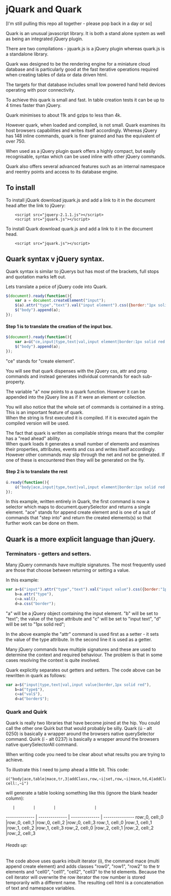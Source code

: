 # jQuark and Quark

[I'm still pulling this repo all together - please pop back in a day or so]

Quark is an unusual javascript library.  It is both a stand alone system as well as being an integrated jQuery plugin.

There are two compilations - jquark.js is a jQuery plugin whereas quark.js is a standalone library.


Quark was designed to be the rendering engine for a miniature cloud database and is particularly good at the fast iterative operations required when creating tables of data or data driven html.

The targets for that database includes small low powered hand held devices operating with poor connectivity.

To achieve this quark is small and fast. In table creation tests it can be up to 4 times faster than jQuery.  

Quark minimises to about 11k and gzips to less than 4k.

However quark, when loaded and compiled, is not small. Quark examines its host browsers capabilities and writes itself accordingly.  Whereas jQuery has 148 inline commands, quark is finer grained and has the equivalent of over 750.

When used as a jQuery plugin quark offers a highly compact, but easily recognisable, syntax which can be used inline with other jQuery commands.

Quark also offers several advanced features such as an internal namespace and reentry points and access to its database engine.

## To install

To install jQuark download jquark.js and add a link to it in the document head after the link to jQuery:

```
	<script src="jquery-2.1.1.js"></script>
	<script src="jquark.js"></script>
```

To install Quark download quark.js and add a link to it in the document head.

```
	<script src="jquark.js"></script>
```

## Quark syntax v jQuery syntax.

Quark syntax is similar to jQuerys but has most of the brackets, full stops and quotation marks left out.

Lets translate a peice of jQuery code into Quark.

```javascript
$(document).ready(function(){
	var a = document.createElement("input");
	$(a).attr("type","text").val("input element").css({border:"1px solid red";color:"blue"}).prop("disabled",true).attr("placeholder","input placeholder");
	$("body").append(a);
});
```

#### Step 1 is to translate the creation of the input box.

```javascript
$(document).ready(function(){
	var a=ú("ce,input|type,text|val,input element|border:1px solid red|color,blue|disabled,true|placeholder,input placeholder");
	$("body").append(a);
});
```

"ce" stands for "create element".

You will see that quark dispenses with the jQuery css, attr and prop commands and instead generates individual commands for each sub-property.

The variable "a" now points to a quark function. However it can be appended into the jQuery line as if it were an element or collection.

You will also notice that the whole set of commands is contained in a string.  This is an important feature of quark.  
When the string is first executed it is compiled.  If it is executed again the compiled version will be used.

The fact that quark is written as compilable strings means that the compiler has a "read ahead" ability.  
When quark loads it generates a small number of elements and examines their properties, attributes, events and css and writes itself accordingly. 
However other commands may slip through the net and not be generated.  If one of these is encountered then they will be generated on the fly.

#### Step 2 is to translate the rest

```javascript
ú.ready(function(){
	ú("body|ace,input|type,text|val,input element|border:1px solid red|color,blue|disabled,true|placeholder,input placeholder");
});
```

In this example, written entirely in Quark, the first command is now a selector which maps to document.querySelector and returns a single element.
"ace" stands for append create element and is one of a suit of commands that "step into" and return the created elements(s) so that further work can be done on them.

## Quark is a more explicit language than jQuery.

### Terminators - getters and setters.

Many jQuery commands have multiple signatures. The most frequently used are those that choose between returning or setting a value.

In this example:

```javascript
var a=$("input").attr("type","text").val("input value").css({border:"1px solid red"}),
	b=a.attr("type"),
	c=a.val(),
	d=a.css("border");
```

"a" will be a jQuery object containing the input element.
"b" will be set to "text"; the value of the type attribute and
"c" will be set to "input text",
"d" will be set to "1px solid red";

In the above example the "attr" command is used first as a setter - it sets the value of the type attribute.  In the second line it is used as a getter.

Many jQuery commands have multiple signatures and these are used to determine the context and required behaviour. The problem is that in some cases resolving the context is quite involved. 

Quark explicitly separates out getters and setters.  The code above can be rewritten in quark as follows:

```javascript
var a=$("input|type,text|val,input value|border,1px solid red"),
	b=a("type$"),
	c=a("val$"),
	d=a("border$");
```

### Quark and Quirk

Quark is really two libraries that have become joined at the hip.  You could call the other one Quirk but that would probably be silly.
Quark (ú - alt 0250) is basically a wrapper around the browsers native querySelector command.
Quirk (í - alt 0237) is basically a wrapper around the browsers native querySelectorAll command.

When writing code you need to be clear about what results you are trying to achieve.

To illustrate this I need to jump ahead a little bit.  This code:

```
ú("body|ace,table|mace,tr,3|addClass,row,~i|set,row,~i|mace,td,4|addClass,cell,~i|html,row:,~row, cell:,~i")
```

will generate a table looking something like this (ignore the blank header column):

       |        |        |                 |
 -------------- | -------------- | -------------- | --------------- 
row:,0, cell:,0	|row:,0, cell:,1 |row:,0, cell:,2 |row:,0, cell:,3 
row:,1, cell:,0	|row:,1, cell:,1 |row:,1, cell:,2 |row:,1, cell:,3 
row:,2, cell:,0	|row:,2, cell:,1 |row:,2, cell:,2 |row:,2, cell:,3 

###### 	Heads up:
The code above uses quarks inbuilt iterator (i), the command mace (multi append create element) and adds classes "row0", "row1", "row2" to the tr elements and "cell0", "cell1", "cell2", "cell3" to the td elements.
Because the cell iterator will overwrite the row iterator the row number is stored temporarily with a different name.
The resulting cell html is a concatenation of text and namespace variables.

